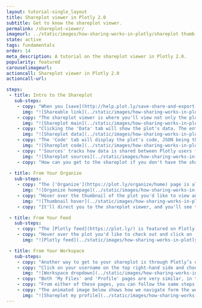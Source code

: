 ```yaml
---
layout: tutorial-single_layout
title: Shareplot viewer in Plotly 2.0
subtitle: Get to know the shareplot viewer.
permalink: /shareplot-viewer/
imageurl: ../static/images/how-sharing-works-in-plotly/shareplot thumb.png
state: active
tags: fundamentals
order: 14
meta_description: A tutorial on the shareplot viewer in Plotly 2.0.
popularity: featured
carouselimageurl:
actioncall: Shareplot viewer in Plotly 2.0
actioncall-url: 

steps:
 - title: Intro to the Shareplot 
   sub-steps:
    - copy: "When you [save](http://help.plot.ly/save-share-and-export-in-plotly/#step-1-save-your-plot) and [embed](http://help.plot.ly/save-share-and-export-in-plotly/#step-5-share-your-plot) your plot, the shareable link directs you to your shareplot viewer."
      img: "![Shareable link](../static/images/how-sharing-works-in-plotly/shareable link.png)"
    - copy: "The shareplot viewer is where you'll view not only the plot, but its data, code, and sources."
      img: "![Shareplot main](../static/images/how-sharing-works-in-plotly/Main Shareplot Page.png)"
    - copy: "Clicking the 'Data' tab will show the plot's data. The entire dataset may not be displayed if it's too large, but rest assured that the entire grid has been saved. The ellipses appear when this is the case."
      img: "![Shareplot data](../static/images/how-sharing-works-in-plotly/shareplot data.png)"
    - copy: "The 'Code' tab will display the plot's code, JSON being the default programming language. Select from the dropdown menu on the right-hand side to see the others, including Python, Matlab and R."
      img: "![Shareplot code](../static/images/how-sharing-works-in-plotly/Shareplot Code.gif)"
    - copy: "'Sources' tracks how data is shared between Plotly users for audit control. How does this work? When you click on 'Fork & Edit' on another Plotly user's chart, a new node is created in the 'Sources' tree. The example below is a plot created by Wired author Rhett Allain. It's been forked many times by other Plotly users."
      img: "![Shareplot sources](../static/images/how-sharing-works-in-plotly/shareplot sources.png)"
    - copy: "How can you get to the shareplot if you don't have the shareable link handy? Keep reading to find out!"
        
 - title: From Your Organize
   sub-steps:
    - copy: "The ['Organize'](https://plot.ly/organize/home) page is also known as your 'list of files'. This is where your saved plots and grids are kept."
      img: "![Organize homepage](../static/images/how-sharing-works-in-plotly/organize homepage.png)"    
    - copy: "Hover over the thumbnail of the plot you'd like to view and click 'View'."
      img: "![Thumbnail hover](../static/images/how-sharing-works-in-plotly/thumb hover.png)"
    - copy: "It'll direct you to the shareplot viewer, and you'll see the associated data, code, and sources of that plot. If you select to view a grid (instead of a plot), you'll only be able to see its data and sources."

 - title: From Your Feed
   sub-steps:
    - copy: "The [Plotly feed](https://plot.ly/) is featured on Plotly's homepage. This is where user's plot are displayed for the public to see. These plots have saved as 'Public'."
    - copy: "Hover over the plot you'd like to check out and click on 'View'. It'll direct you to the shareplot viewer."
      img: "![Plotly feed](../static/images/how-sharing-works-in-plotly/plotly feed.gif)"

 - title: From Your Workspace 
   sub-steps:
    - copy: "Another way to get to your shareplot is through Plotly’s online [workspace](https://plot.ly/alpha/workspace/)."
    - copy: "Click on your username on the top right-hand side and choose either 'My Files' or 'Profile' from the pop-up list."
      img: "![Workspace dropdown](../static/images/how-sharing-works-in-plotly/workspace dropdown.png)"
    - copy: "Both 'My Files' and 'Profile' pages are very similar, in the sense that you can see all the plots and grids that you've saved, but only *you* can view your 'Organize' page."
    - copy: "From either of these pages, you can follow the same steps as above. Just hover over the thumbnail of your choice and click on 'View'."
    - copy: "The animated image below shows how we navigate form the workspace to the 'My Profile' page, and then to the shareplot viewer."
      img: "![Shareplot my profile](../static/images/how-sharing-works-in-plotly/shareplot my profile.gif)"
---
```

